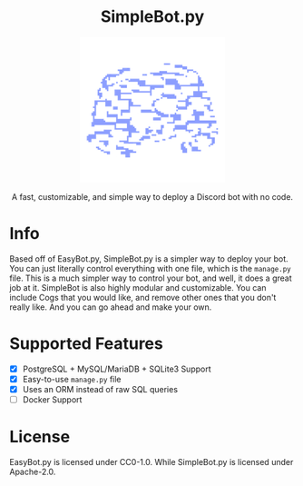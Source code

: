<div align=center>

# SimpleBot.py

![more alt text](./assets/logo.png)

A fast, customizable, and simple way to deploy a Discord bot with no code.

<div align=left>

# Info 
Based off of EasyBot.py, SimpleBot.py is a simpler way to deploy your bot. You can just literally control everything with one file, which is the `manage.py` file. This is a much simpler way to control your bot, and well, it does a great job at it. SimpleBot is also highly modular and customizable. You can include Cogs that you would like, and remove other ones that you don't really like. And you can go ahead and make your own.

# Supported Features

- [x] PostgreSQL + MySQL/MariaDB + SQLite3 Support
- [x] Easy-to-use `manage.py` file
- [x] Uses an ORM instead of raw SQL queries
- [ ] Docker Support
# License
EasyBot.py is licensed under CC0-1.0. While SimpleBot.py is licensed under Apache-2.0.
